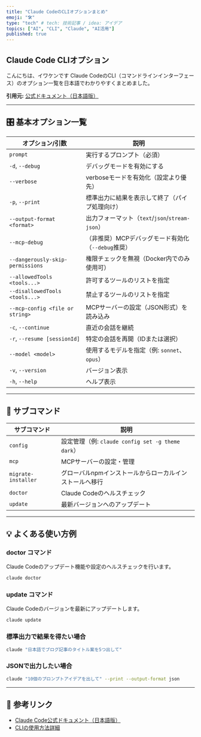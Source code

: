 ```yaml
---
title: "Claude CodeのCLIオプションまとめ"
emoji: "🛠️"
type: "tech" # tech: 技術記事 / idea: アイデア
topics: ["AI", "CLI", "Claude", "AI活用"]
published: true
---
```


## Claude Code CLIオプション

こんにちは、イワケンです
Claude CodeのCLI（コマンドラインインターフェース）のオプション一覧を日本語でわかりやすくまとめました。

**引用元:** [公式ドキュメント（日本語版）](https://docs.anthropic.com/ja/docs/claude-code/cli-usage)

---

## 🎛️ 基本オプション一覧

| オプション/引数 | 説明 |
|-----------------|-------|
| `prompt` | 実行するプロンプト（必須） |
| `-d`, `--debug` | デバッグモードを有効にする |
| `--verbose` | verboseモードを有効化（設定より優先） |
| `-p`, `--print` | 標準出力に結果を表示して終了（パイプ処理向け） |
| `--output-format <format>` | 出力フォーマット（`text`/`json`/`stream-json`） |
| `--mcp-debug` | （非推奨）MCPデバッグモード有効化（`--debug`推奨） |
| `--dangerously-skip-permissions` | 権限チェックを無視（Docker内でのみ使用可） |
| `--allowedTools <tools...>` | 許可するツールのリストを指定 |
| `--disallowedTools <tools...>` | 禁止するツールのリストを指定 |
| `--mcp-config <file or string>` | MCPサーバーの設定（JSON形式）を読み込み |
| `-c`, `--continue` | 直近の会話を継続 |
| `-r`, `--resume [sessionId]` | 特定の会話を再開（IDまたは選択） |
| `--model <model>` | 使用するモデルを指定（例: `sonnet`、`opus`） |
| `-v`, `--version` | バージョン表示 |
| `-h`, `--help` | ヘルプ表示 |

---

## 🧭 サブコマンド

| サブコマンド | 説明 |
|--------------|-------|
| `config` | 設定管理（例: `claude config set -g theme dark`） |
| `mcp` | MCPサーバーの設定・管理 |
| `migrate-installer` | グローバルnpmインストールからローカルインストールへ移行 |
| `doctor` | Claude Codeのヘルスチェック |
| `update` | 最新バージョンへのアップデート |

---

## 💡 よくある使い方例

### doctor コマンド

Claude Codeのアップデート機能や設定のヘルスチェックを行います。

```bash
claude doctor
```

### update コマンド

Claude Codeのバージョンを最新にアップデートします。
```bash
claude update
```

### 標準出力で結果を得たい場合

```bash
claude "日本語でブログ記事のタイトル案を5つ出して"
```

### JSONで出力したい場合

```bash
claude "10個のプロンプトアイデアを出して" --print --output-format json
```

---

## 🔗 参考リンク

- [Claude Code公式ドキュメント（日本語版）](https://docs.anthropic.com/ja/docs/claude-code)
- [CLIの使用方法詳細](https://docs.anthropic.com/ja/docs/claude-code/cli-usage)

